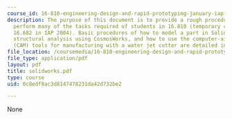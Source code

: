 ```yaml
---
course_id: 16-810-engineering-design-and-rapid-prototyping-january-iap-2005
description: The purpose of this document is to provide a rough procedure of how to
  perform many of the tasks required of students in 16.810 (temporary class number
  16.682 in IAP 2004). Basic procedures of how to model a part in SolidWorks, perform
  structural analysis using CosmosWorks, and how to use the computer-aided manufacturing
  (CAM) tools for manufacturing with a water jet cutter are detailed in this document.
file_location: /coursemedia/16-810-engineering-design-and-rapid-prototyping-january-iap-2005/0c8edf8ac3d8147478231da42d732be2_solidworks.pdf
file_type: application/pdf
layout: pdf
title: solidworks.pdf
type: course
uid: 0c8edf8ac3d8147478231da42d732be2

---
```

None